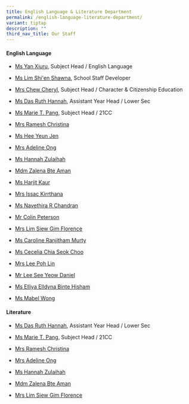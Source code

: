 ```yaml
---
title: English Language & Literature Department
permalink: /english-language-literature-department/
variant: tiptap
description: ""
third_nav_title: Our Staff
---
```

<h4><strong>English Language</strong></h4>
<ul data-tight="true" class="tight">
<li>
<p><a href="yan_xiuru@moe.edu.sg" rel="noopener nofollow" target="_blank">Ms Yan Xiuru</a>,
Subject Head / English Language</p>
</li>
<li>
<p><a href="lim_shi_en_shawna@moe.edu.sg" rel="noopener nofollow" target="_blank">Ms Lim Shi'en Shawna</a>,
School Staff Developer</p>
</li>
<li>
<p><a href="tan_jue_ling_cheryl@moe.edu.sg" rel="noopener nofollow" target="_blank">Mrs Chew Cheryl</a>,
Subject Head / Character &amp; Citizenship Education</p>
</li>
<li>
<p><a href="das_ruth_hannah@moe.edu.sg" rel="noopener nofollow" target="_blank">Ms Das Ruth Hannah</a>,
Assistant Year Head / Lower Sec</p>
</li>
<li>
<p><a href="pang_li_en_marie-therese@moe.edu.sg" rel="noopener nofollow" target="_blank">Ms Marie T. Pang</a>,
Subject Head / 21CC</p>
</li>
<li>
<p><a href="ramesh_maria_christina@moe.edu.sg" rel="noopener nofollow" target="_blank">Mrs Ramesh Christina</a>
</p>
</li>
<li>
<p><a href="hee_yeun_jen@moe.edu.sg" rel="noopener nofollow" target="_blank">Ms Hee Yeun Jen</a>
</p>
</li>
<li>
<p><a href="ng_su_mei_adeline@moe.edu.sg" rel="noopener nofollow" target="_blank">Mrs Adeline Ong</a>
</p>
</li>
<li>
<p><a href="hannah_zulaihah_gwynne@schools.gov.sg" rel="noopener nofollow" target="_blank">Ms Hannah Zulaihah</a>
</p>
</li>
<li>
<p><a href="zalena_aman@moe.edu.sg" rel="noopener nofollow" target="_blank">Mdm Zalena Bte Aman</a>
</p>
</li>
<li>
<p><a href="harjit_kaur_mindar_singh@moe.edu.sg" rel="noopener nofollow" target="_blank">Ms Harjit Kaur</a>
</p>
</li>
<li>
<p><a href="kirrthana_krishnamoorthy@schools.gov.sg" rel="noopener nofollow" target="_blank">Mrs Issac Kirrthana</a>
</p>
</li>
<li>
<p><a href="navethira_r_chandran@moe.edu.sg" rel="noopener nofollow" target="_blank">Ms Navethira R Chandran</a>
</p>
</li>
<li>
<p><a href="peterson_ramsay_colin@moe.edu.sg" rel="noopener nofollow" target="_blank">Mr Colin Peterson</a>
</p>
</li>
<li>
<p><a href="lim_siew_gim_florence@moe.edu.sg" rel="noopener nofollow" target="_blank">Mrs Lim Siew Gim Florence</a>
</p>
</li>
<li>
<p><a href="caroline_ranjitham_murty@moe.edu.sg" rel="noopener nofollow" target="_blank">Ms Caroline Ranjitham Murty</a>
</p>
</li>
<li>
<p><a href="cecilia_chia_seok_choo_a@moe.edu.sg" rel="noopener nofollow" target="_blank">Ms Cecelia Chia Seok Choo</a>
</p>
</li>
<li>
<p><a href="lee_poh_lin_nee@moe.edu.sg" rel="noopener nofollow" target="_blank">Mrs Lee Poh Lin</a>
</p>
</li>
<li>
<p><a href="lee_see_yeow_daniel@moe.edu.sg" rel="noopener nofollow" target="_blank">Mr Lee See Yeow Daniel</a>
</p>
</li>
<li>
<p><a href="elliya_elldyna_hisham@moe.edu.sg" rel="noopener nofollow" target="_blank">Ms Elliya Elldyna Binte Hisham</a>
</p>
</li>
<li>
<p><a href="wong_xin_yuan_mabel@moe.edu.sg" rel="noopener nofollow" target="_blank">Ms Mabel Wong</a>
</p>
</li>
</ul>
<h4><strong>Literature</strong></h4>
<ul data-tight="true" class="tight">
<li>
<p><a href="das_ruth_hannah@moe.edu.sg" rel="noopener nofollow" target="_blank">Ms Das Ruth Hannah</a>,
Assistant Year Head / Lower Sec</p>
</li>
<li>
<p><a href="pang_li_en_marie-therese@moe.edu.sg" rel="noopener nofollow" target="_blank">Ms Marie T. Pang</a>,
Subject Head / 21CC</p>
</li>
<li>
<p><a href="ramesh_maria_christina@moe.edu.sg" rel="noopener nofollow" target="_blank">Mrs Ramesh Christina</a>
</p>
</li>
<li>
<p><a href="ng_su_mei_adeline@moe.edu.sg" rel="noopener nofollow" target="_blank">Mrs Adeline Ong</a>
</p>
</li>
<li>
<p><a href="hannah_zulaihah_gwynne@schools.gov.sg" rel="noopener nofollow" target="_blank">Ms Hannah Zulaihah</a>
</p>
</li>
<li>
<p><a href="zalena_aman@moe.edu.sg" rel="noopener nofollow" target="_blank">Mdm Zalena Bte Aman</a>
</p>
</li>
<li>
<p><a href="lim_siew_gim_florence@moe.edu.sg" rel="noopener nofollow" target="_blank">Mrs Lim Siew Gim Florence</a>
</p>
</li>
</ul>
<p></p>